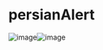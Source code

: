 # persianAlert
![image](https://github.com/mehrshad2020/persianAlert/assets/81037527/4d137466-45a4-4eb3-b988-f1c4b6f5f527)![image](https://github.com/mehrshad2020/persianAlert/assets/81037527/b0098369-7212-41c7-9000-dafc9eee9698)

